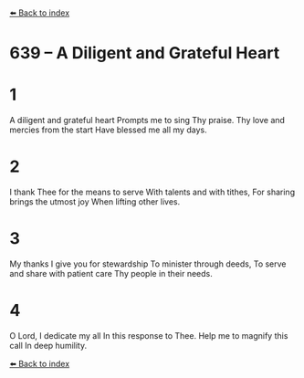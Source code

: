 [⬅️ Back to index](../README.md)

# 639 – A Diligent and Grateful Heart


# 1
A diligent and grateful heart
Prompts me to sing Thy praise.
Thy love and mercies from the start
Have blessed me all my days.

# 2
I thank Thee for the means to serve
With talents and with tithes,
For sharing brings the utmost joy
When lifting other lives.

# 3
My thanks I give you for stewardship
To minister through deeds,
To serve and share with patient care
Thy people in their needs.

# 4
O Lord, I dedicate my all
In this response to Thee.
Help me to magnify this call
In deep humility.

[⬅️ Back to index](../README.md)
